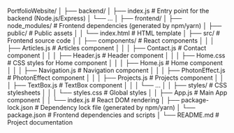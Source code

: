 PortfolioWebsite/
│
├── backend/
│   ├── index.js                # Entry point for the backend (Node.js/Express)
│   └── ...
│
├── frontend/
│   ├── node_modules/           # Frontend dependencies (generated by npm/yarn)
│   ├── public/                 # Public assets
│   │   └── index.html          # HTML template
│   ├── src/                    # Frontend source code
│   │   ├── components/         # React components
│   │   │   ├── Articles.js     # Articles component
│   │   │   ├── Contact.js      # Contact component
│   │   │   ├── Header.js       # Header component
│   │   │   ├── Home.css        # CSS styles for Home component
│   │   │   ├── Home.js         # Home component
│   │   │   ├── Navigation.js   # Navigation component
│   │   │   ├── PhotonEffect.js # PhotonEffect component
│   │   │   ├── Projects.js     # Projects component
│   │   │   ├── TextBox.js      # TextBox component
│   │   │   └── ...
│   │   ├── styles/             # CSS stylesheets
│   │   │   └── styles.css      # Global styles
│   │   ├── App.js              # Main App component
│   │   └── index.js            # React DOM rendering
│   ├── package-lock.json       # Dependency lock file (generated by npm/yarn)
│   └── package.json            # Frontend dependencies and scripts
│
└── README.md                   # Project documentation
